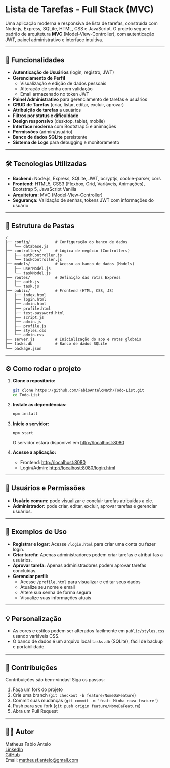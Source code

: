 # Lista de Tarefas - Full Stack (MVC)

Uma aplicação moderna e responsiva de lista de tarefas, construída com Node.js, Express, SQLite, HTML, CSS e JavaScript. O projeto segue o padrão de arquitetura **MVC** (Model-View-Controller), com autenticação JWT, painel administrativo e interface intuitiva.

---

## 🚀 Funcionalidades

- **Autenticação de Usuários** (login, registro, JWT)
- **Gerenciamento de Perfil**
  - Visualização e edição de dados pessoais
  - Alteração de senha com validação
  - Email armazenado no token JWT
- **Painel Administrativo** para gerenciamento de tarefas e usuários
- **CRUD de Tarefas** (criar, listar, editar, excluir, aprovar)
- **Atribuição de tarefas** a usuários
- **Filtros por status e dificuldade**
- **Design responsivo** (desktop, tablet, mobile)
- **Interface moderna** com Bootstrap 5 e animações
- **Permissões** (admin/usuário)
- **Banco de dados SQLite** persistente
- **Sistema de Logs** para debugging e monitoramento

---

## 🛠️ Tecnologias Utilizadas

- **Backend:** Node.js, Express, SQLite, JWT, bcryptjs, cookie-parser, cors
- **Frontend:** HTML5, CSS3 (Flexbox, Grid, Variáveis, Animações), Bootstrap 5, JavaScript Vanilla
- **Arquitetura:** MVC (Model-View-Controller)
- **Segurança:** Validação de senhas, tokens JWT com informações do usuário

---

## 📁 Estrutura de Pastas

```
/
├── config/           # Configuração do banco de dados
│   └── database.js
├── controllers/      # Lógica de negócio (Controllers)
│   ├── authController.js
│   └── taskController.js
├── models/           # Acesso ao banco de dados (Models)
│   ├── userModel.js
│   └── taskModel.js
├── routes/           # Definição das rotas Express
│   ├── auth.js
│   └── task.js
├── public/           # Frontend (HTML, CSS, JS)
│   ├── index.html
│   ├── login.html
│   ├── admin.html
│   ├── profile.html
│   ├── test-password.html
│   ├── script.js
│   ├── admin.js
│   ├── profile.js
│   ├── styles.css
│   └── admin.css
├── server.js         # Inicialização do app e rotas globais
├── tasks.db          # Banco de dados SQLite
└── package.json
```

---

## ⚙️ Como rodar o projeto

1. **Clone o repositório:**
   ```bash
   git clone https://github.com/FabioAnteloMath/Todo-List.git
   cd Todo-List
   ```

2. **Instale as dependências:**
   ```bash
   npm install
   ```

3. **Inicie o servidor:**
   ```bash
   npm start
   ```
   O servidor estará disponível em [http://localhost:8080](http://localhost:8080)

4. **Acesse a aplicação:**
   - Frontend: [http://localhost:8080](http://localhost:8080)
   - Login/Admin: [http://localhost:8080/login.html](http://localhost:8080/login.html)

---

## 👤 Usuários e Permissões

- **Usuário comum:** pode visualizar e concluir tarefas atribuídas a ele.
- **Administrador:** pode criar, editar, excluir, aprovar tarefas e gerenciar usuários.

---

## 📝 Exemplos de Uso

- **Registrar e logar:** Acesse `/login.html` para criar uma conta ou fazer login.
- **Criar tarefa:** Apenas administradores podem criar tarefas e atribuí-las a usuários.
- **Aprovar tarefa:** Apenas administradores podem aprovar tarefas concluídas.
- **Gerenciar perfil:** 
  - Acesse `/profile.html` para visualizar e editar seus dados
  - Atualize seu nome e email
  - Altere sua senha de forma segura
  - Visualize suas informações atuais

---

## 💡 Personalização

- As cores e estilos podem ser alterados facilmente em `public/styles.css` usando variáveis CSS.
- O banco de dados é um arquivo local `tasks.db` (SQLite), fácil de backup e portabilidade.

---

## 🤝 Contribuições

Contribuições são bem-vindas! Siga os passos:
1. Faça um fork do projeto
2. Crie uma branch (`git checkout -b feature/NomeDaFeature`)
3. Commit suas mudanças (`git commit -m 'feat: Minha nova feature'`)
4. Push para seu fork (`git push origin feature/NomeDaFeature`)
5. Abra um Pull Request

---

## 👨‍💻 Autor

Matheus Fabio Antelo  
[LinkedIn](https://www.linkedin.com/in/matheusfabio)  
[GitHub](https://github.com/FabioAnteloMath)  
Email: matheusf.antelo@gmail.com
